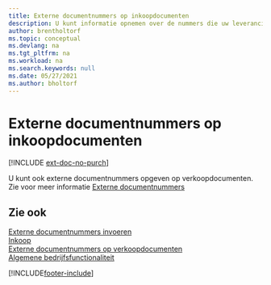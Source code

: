 ```yaml
---
title: Externe documentnummers op inkoopdocumenten
description: U kunt informatie opnemen over de nummers die uw leveranciers toewijzen aan documenten die zij u sturen door het veld Extern documentnummer of het veld Uw referentie te gebruiken. Lees hier meer over het verschil tussen de twee velden.
author: brentholtorf
ms.topic: conceptual
ms.devlang: na
ms.tgt_pltfrm: na
ms.workload: na
ms.search.keywords: null
ms.date: 05/27/2021
ms.author: bholtorf
---
```

# Externe documentnummers op inkoopdocumenten

[!INCLUDE [ext-doc-no-purch](includes/ext-doc-no-purch.md)]

U kunt ook externe documentnummers opgeven op verkoopdocumenten. Zie voor meer informatie [Externe documentnummers](sales-how-invoice-sales.md#external-document-numbers)

## Zie ook

[Externe documentnummers invoeren](across-enter-external-document-numbers.md)  
[Inkoop](purchasing-manage-purchasing.md)  
[Externe documentnummers op verkoopdocumenten](sales-how-invoice-sales.md#external-document-numbers)  
[Algemene bedrijfsfunctionaliteit](ui-across-business-areas.md)  

[!INCLUDE[footer-include](includes/footer-banner.md)]